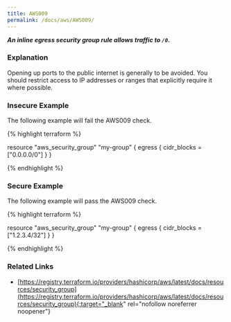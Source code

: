 ```yaml
---
title: AWS009
permalink: /docs/aws/AWS009/
---
```


***An inline egress security group rule allows traffic to `/0`.***

### Explanation


Opening up ports to the public internet is generally to be avoided. You should restrict access to IP addresses or ranges that explicitly require it where possible.



### Insecure Example

The following example will fail the AWS009 check.

{% highlight terraform %}

resource "aws_security_group" "my-group" {
	egress {
		cidr_blocks = ["0.0.0.0/0"]
	}
}

{% endhighlight %}



### Secure Example

The following example will pass the AWS009 check.

{% highlight terraform %}

resource "aws_security_group" "my-group" {
	egress {
		cidr_blocks = ["1.2.3.4/32"]
	}
}

{% endhighlight %}


### Related Links


- [https://registry.terraform.io/providers/hashicorp/aws/latest/docs/resources/security_group](https://registry.terraform.io/providers/hashicorp/aws/latest/docs/resources/security_group){:target="_blank" rel="nofollow noreferrer noopener"}

